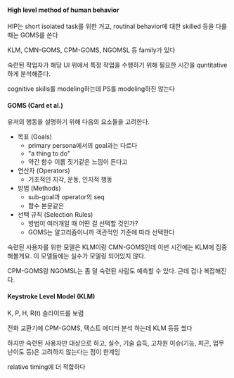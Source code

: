 #### High level method of human behavior

HIP는 short isolated task를 위한 거고, routinal behavior에 대한 skilled 등을 다룰 때는 GOMS를 쓴다

KLM, CMN-GOMS, CPM-GOMS, NGOMSL 등 family가 있다

숙련된 작업자가 해당 UI 위에서 특정 작업을 수행하기 위해 필요한 시간을 quntitative하게 분석해준다.

cognitive skills를 modeling하는데 PS를 modeling하진 않는다

#### GOMS (Card et al.)

유저의 행동을 설명하기 위해 다음의 요소들을 고려한다.

* 목표 (Goals)
    * primary persona에서의 goal과는 다르다
    * "a thing to do"
    * 약간 함수 이름 짓기같은 느낌이 든다고
* 연산자 (Operators)
    * 기초적인 지각, 운동, 인지적 행동
* 방법 (Methods)
    * sub-goal과 operator의 seq
    * 함수 본문같은
* 선택 규칙 (Selection Rules)
    * 방법이 여러개일 때 어떤 걸 선택할 것인가?
    * GOMS는 알고리즘이니까 객관적인 기준에 따라 선택한다

숙련된 사용자를 위한 모델은 KLM이랑 CMN-GOMS인데 이번 시간에는 KLM에 집중해볼게요. 이 모델들에는 실수가 모델링 되어있지 않다.

CPM-GOMS랑 NGOMSL는 좀 덜 숙련된 사람도 예측할 수 있다. 근데 겁나 복잡해진다.

#### Keystroke Level Model (KLM)

K, P, H, R(t)
슬라이드를 보렴

전화 교환기에 CPM-GOMS, 텍스트 에디터 분석 하는데 KLM 등등 썼다

하지만 숙련된 사용자만 대상으로 하고, 실수, 기술 습득, 고차원 이슈(기능, 피곤, 업무 난이도 등)은 고려하지 않는다는 점이 한계임

relative timing에 더 적합하다
